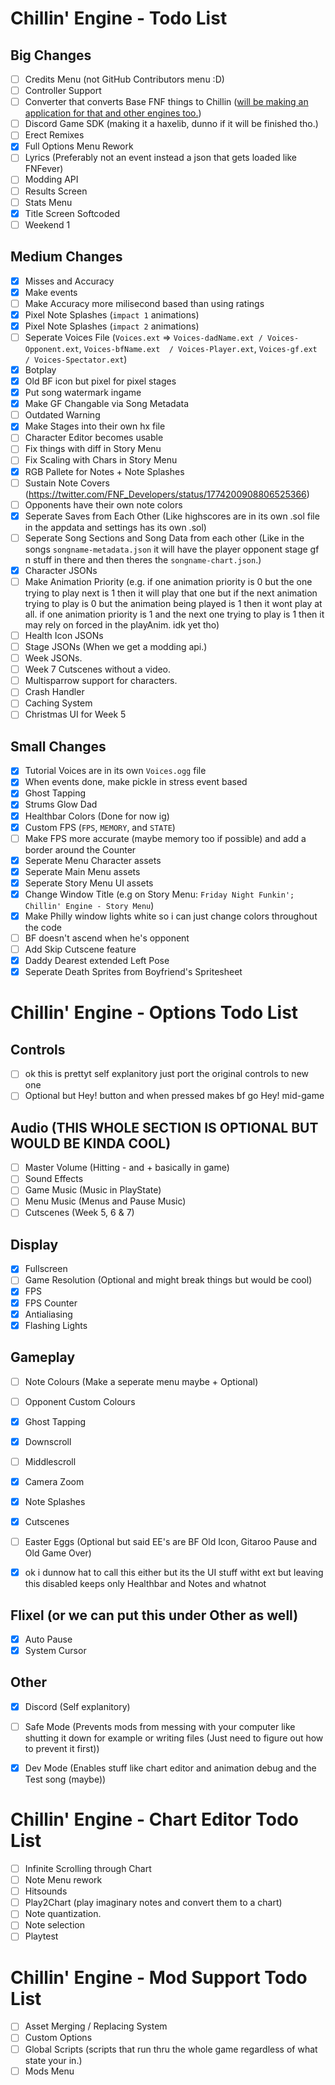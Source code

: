 # Chillin' Engine - Todo List
<!-- TODO: Organize this better, maybe alphabetical order and add Sections to the _Size_ Changes (or add sections and put _Size_ Changes inside the sections for each one. And also a name list e.g. songName == Song being played || player == Boyfriend / Player || user == The person playing this game. -->
## Big Changes
 - [ ] Credits Menu (not GitHub Contributors menu :D)
 - [ ] Controller Support
 - [ ] Converter that converts Base FNF things to Chillin ([will be making an application for that and other engines too.](https://github.com/TilNotDrip/Funkin-Converter))
 - [ ] Discord Game SDK (making it a haxelib, dunno if it will be finished tho.)
 - [ ] Erect Remixes
 - [x] Full Options Menu Rework
 - [ ] Lyrics (Preferably not an event instead a json that gets loaded like FNFever)
 - [ ] Modding API
 - [ ] Results Screen
 - [ ] Stats Menu
 - [x] Title Screen Softcoded
 - [ ] Weekend 1

## Medium Changes
 - [x] Misses and Accuracy
 - [x] Make events
 - [ ] Make Accuracy more milisecond based than using ratings
 - [x] Pixel Note Splashes (`impact 1` animations)
 - [x] Pixel Note Splashes (`impact 2` animations)
 - [ ] Seperate Voices File (`Voices.ext` => `Voices-dadName.ext / Voices-Opponent.ext`, `Voices-bfName.ext  / Voices-Player.ext`, `Voices-gf.ext / Voices-Spectator.ext`)
 - [x] Botplay
 - [x] Old BF icon but pixel for pixel stages
 - [x] Put song watermark ingame
 - [x] Make GF Changable via Song Metadata
 - [ ] Outdated Warning
 - [x] Make Stages into their own hx file
 - [ ] Character Editor becomes usable
 - [ ] Fix things with diff in Story Menu
 - [ ] Fix Scaling with Chars in Story Menu
 - [x] RGB Pallete for Notes + Note Splashes
 - [ ] Sustain Note Covers (https://twitter.com/FNF_Developers/status/1774200908806525366)
 - [ ] Opponents have their own note colors
 - [x] Seperate Saves from Each Other (Like highscores are in its own .sol file in the appdata and settings has its own .sol)
 - [ ] Seperate Song Sections and Song Data from each other (Like in the songs `songname-metadata.json` it will have the player opponent stage gf n stuff in there and then theres the `songname-chart.json`.)
 - [x] Character JSONs
 - [ ] Make Animation Priority (e.g. if one animation priority is 0 but the one trying to play next is 1 then it will play that one but if the next animation trying to play is 0 but the animation being played is 1 then it wont play at all. if one animation priority is 1 and the next one trying to play is 1 then it may rely on forced in the playAnim. idk yet tho)
 - [ ] Health Icon JSONs
 - [ ] Stage JSONs (When we get a modding api.)
 - [ ] Week JSONs.
 - [ ] Week 7 Cutscenes without a video.
 - [ ] Multisparrow support for characters.
 - [ ] Crash Handler
 - [ ] Caching System
 - [ ] Christmas UI for Week 5

## Small Changes
 - [x] Tutorial Voices are in its own `Voices.ogg` file
 - [x] When events done, make pickle in stress event based <!-- pickle? oh hell naw - crusher. oh yesssss pico but pickle -Til-->
 - [x] Ghost Tapping
 - [x] Strums Glow Dad
 - [x] Healthbar Colors (Done for now ig)
 - [x] Custom FPS (`FPS`, `MEMORY`, and `STATE`)
 - [ ] Make FPS more accurate (maybe memory too if possible) and add a border around the Counter
 - [x] Seperate Menu Character assets
 - [x] Seperate Main Menu assets
 - [x] Seperate Story Menu UI assets
 - [x] Change Window Title (e.g on Story Menu: `Friday Night Funkin'; Chillin' Engine - Story Menu`) <!-- It was TechNotDrip at the time of typing that -->
 - [x] Make Philly window lights white so i can just change colors throughout the code
 - [ ] BF doesn't ascend when he's opponent
 - [ ] Add Skip Cutscene feature
 - [x] Daddy Dearest extended Left Pose
 - [x] Seperate Death Sprites from Boyfriend's Spritesheet

# Chillin' Engine - Options Todo List <!-- These are just what options we r gunna add (assuming til wil aggree with me (crusher)) its not for the whole menu itself tho -->

## Controls
 - [ ] ok this is prettyt self explanitory just port the original controls to new one
 - [ ] Optional but Hey! button and when pressed makes bf go Hey! mid-game

## Audio (THIS WHOLE SECTION IS OPTIONAL BUT WOULD BE KINDA COOL)
 - [ ] Master Volume (Hitting - and + basically in game)
 - [ ] Sound Effects
 - [ ] Game Music (Music in PlayState)
 - [ ] Menu Music (Menus and Pause Music)
 - [ ] Cutscenes (Week 5, 6 & 7)

## Display
 - [x] Fullscreen
 - [ ] Game Resolution (Optional and might break things but would be cool)
 - [x] FPS
 - [x] FPS Counter
 - [x] Antialiasing
 - [x] Flashing Lights <!-- is all she ever wanted (yeah) | Beggin' on her knees to be popular | That's her dream, to be popular (hey) | Kill anyone to be popular (hm) | Sell her soul to be popular | Popular, just to be popular (uh-huh) | Everybody scream 'cause she popular (hey) | She mainstream 'cause she popular | Never be free 'cause she popular -->

## Gameplay
 - [ ] Note Colours (Make a seperate menu maybe + Optional)
 - [ ] Opponent Custom Colours
 - [x] Ghost Tapping
 - [x] Downscroll
 - [ ] Middlescroll
 - [x] Camera Zoom
 - [x] Note Splashes
 - [x] Cutscenes
 - [ ] Easter Eggs (Optional but said EE's are BF Old Icon, Gitaroo Pause and Old Game Over)
 - [x] ok i dunnow hat to call this either but its the UI stuff witht ext but leaving this disabled keeps only Healthbar and Notes and whatnot


## Flixel (or we can put this under **Other** as well)
 - [x] Auto Pause
 - [x] System Cursor

## Other
 - [x] Discord (Self explanitory)
 - [ ] Safe Mode (Prevents mods from messing with your computer like shutting it down for example or writing files (Just need to figure out how to prevent it first))
 - [x] Dev Mode (Enables stuff like chart editor and animation debug and the Test song (maybe))


# Chillin' Engine - Chart Editor Todo List <!-- Stuff we NEED for the chart editor -->
 - [ ] Infinite Scrolling through Chart
 - [ ] Note Menu rework
 - [ ] Hitsounds
 - [ ] Play2Chart (play imaginary notes and convert them to a chart)
 - [ ] Note quantization.
 - [ ] Note selection
 - [ ] Playtest

# Chillin' Engine - Mod Support Todo List
 - [ ] Asset Merging / Replacing System
 - [ ] Custom Options
 - [ ] Global Scripts (scripts that run thru the whole game regardless of what state your in.)
 - [ ] Mods Menu
